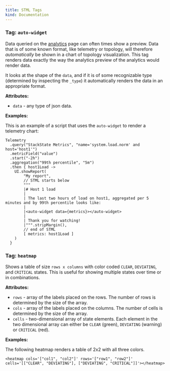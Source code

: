 ```yaml
---
title: STML Tags
kind: Documentation
---
```


### Tag: `auto-widget`

Data queried on the [analytics](/use/topology_selection_advanced) page can often times show a preview. Data that is of some known format, like telemetry or topology, will therefore _automatically_ be shown in a chart of topology visualization. This tag renders data exactly the way the analytics preview of the analytics would render data.

It looks at the shape of the `data`, and if it is of some recognizable type (determined by inspecting the `_type`) it automatically renders the data in an appropriate format.

**Attributes:**

 * `data` - any type of json data.

**Examples:**

This is an example of a script that uses the `auto-widget` to render a telemetry chart:

```
Telemetry
  .query("StackState Metrics", "name='system.load.norm' and host='host1'")
  .metricField("value")
  .start("-2h")
  .aggregation("99th percentile", "5m")
  .then { host1Load ->
    UI.showReport(
        "My report",
        // STML starts below
        """
        |# Host 1 load
        |
        | The last two hours of load on host1, aggregated per 5 minutes and by 99th percentile looks like:
        |
        |<auto-widget data={metrics}></auto-widget>
        |
        | Thank you for watching!
        |""".stripMargin(),
        // end of STML
        [ metrics: host1Load ]
    )
  }
```

### Tag: `heatmap`

Shows a table of size `rows x columns` with color coded `CLEAR`, `DEVIATING`, and `CRITICAL` states. This is useful for showing multiple states over time or in combinations.

**Attributes:**

 * `rows` - array of the labels placed on the rows. The number of rows is determined by the size of the array.
 * `cols` - array of the labels placed on the columns. The number of cells is determined by the size of the array.
 * `cells` - two-dimensional array of state elements. Each element in the two dimensional array can either be `CLEAR` (green), `DEVIATING` (warning) or `CRITICAL` (red).

**Examples:**

The following heatmap renders a table of 2x2 with all three colors.

```
<heatmap cols='["col1", "col2"]' rows='["row1", "row2"]' cells='[["CLEAR", "DEVIATING"], ["DEVIATING", "CRITICAL"]]'></heatmap>
```
